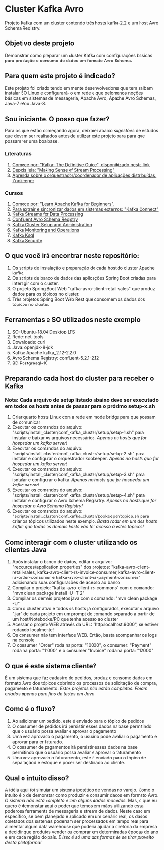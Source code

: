 # Cluster Kafka Avro
Projeto Kafka com um cluster contendo três hosts kafka-2.2 e um host Avro Schema Registry.

## Objetivo deste projeto
Demonstrar como preparar um cluster Kafka com configurações básicas para produção e consumo de dados em formato Avro Schema.

## Para quem este projeto é indicado?
Este projeto foi criado tendo em mente desenvolvedores que tem saibam instalar SO Linux e configurará-lo em rede e que pelomenos noções básicas em sistemas de messageria, Apache Avro, Apache Avro Schemas, Java-7 e/ou Java-8.

## Sou iniciante. O posso que fazer?
Para os que estão começando agora, deixarei abaixo *sugestões* de estudos que devem ser realisados antes de utilizar este projeto para para que possam ter uma boa base.

### Literaturas
1. [Comece por: "Kafka: The Definitive Guide", disponibizado neste link](https://www.confluent.io/resources/?_ga=2.5496883.1489748109.1559990952-721488887.1559164543)
2. [Depois leia: "Making Sense of Stream Processing"](https://www.confluent.io/resources/?_ga=2.5496883.1489748109.1559990952-721488887.1559164543)
3. [Aprenda sobre o orquestrador/coordenador de aplicações distribuídas, Zookeeper](https://www.amazon.com/ZooKeeper-Distributed-Coordination-Flavio-Junqueira-ebook/dp/B00GRCODKS)

### Cursos
1. [Comece por: "Learn Apache Kafka for Beginners".](https://www.udemy.com/course/apache-kafka/)
2. [Para extrair e sincronizar dados em sistemas externos: "Kafka Connect"](https://www.udemy.com/kafka-connect/)
2. [Kafka Streams for Data Processing](https://www.udemy.com/kafka-streams/)
3. [Confluent Avro Schema Registry](https://www.udemy.com/confluent-schema-registry/)
4. [Kafka Cluster Setup and Administration](https://www.udemy.com/kafka-cluster-setup/)
5. [Kafka Monitoring and Operations](https://www.udemy.com/kafka-monitoring-and-operations/)
6. [Kafka Ksql](https://www.udemy.com/kafka-ksql/)
7. [Kafka Security](https://www.udemy.com/apache-kafka-security/)

## O que você irá encontrar neste repositório:
1. Os scripts de instalação e preparação de cada host do cluster Apache kafka.
2. Os scripts de banco de dados das aplicações Spring Boot criadas para interagir com o cluster.
3. O projeto Spring Boot Web "kafka-avro-client-retail-sales" que produz dados para os tópicos no cluster.
4. Três projetos Spring Boot Web Rest que consomem os dados dos tópicos no cluster.

## Ferramentas e SO utilizados neste exemplo
1. SO: Ubuntu-18.04 Desktop LTS
2. Rede: net-tools
3. Downloads: curl
4. Java: openjdk-8-jdk
5. Kafka: Apache kafka_2.12-2.2.0
6. Avro Schema Registry: confluent-5.2.1-2.12
7. BD Postgresql-10

## Preparando cada host do cluster para receber o Kafka
### Nota: Cada arquivo de setup listado abaixo deve ser executado em todos os hosts antes de passar para o próximo setup-x.sh
1. Criar quarto hosts Linux com a rede em mode bridge para que possam de comunicar
2. Executar os comandos do arquivo: "scripts/install_cluster/conf_kafka_cluster/setup/setup-1.sh" para instalar e baixar os arquivos necessários. *Apenas no hosts que for hospedar um kafka server!*
3. Executar os comandos do arquivo: "scripts/install_cluster/conf_kafka_cluster/setup/setup-2.sh" para instalar e configurar o orquestrador kookeeper. *Apenas no hosts que for hospedar um kafka server!*
4. Executar os comandos do arquivo: "scripts/install_cluster/conf_kafka_cluster/setup/setup-3.sh" para isntalar e configurar o kafka. *Apenas no hosts que for hospedar um kafka server!*
5. Executar os comandos do arquivo: "scripts/install_cluster/conf_kafka_cluster/setup/setup-4.sh" para instalar e configurar o Avro Schema Regisrtry. *Apenas no hosts que for hospedar o Avro Schema Registry!*
6. Executar os comandos do arquivo: "scripts/install_cluster/conf_kafka_cluster/zookeeper/topics.sh para criar os tópicos utilizados neste exemplo. *Basta rodar em um dos hosts kafka que todas os demais hosts vão ter acesso a estes tópicos!*

## Como interagir com o cluster utilizando os clientes Java
1. Após instalar o banco de dados, editar o arquivo: "recources/application.properties" dos projetos: "kafka-avro-client-retail-sales, kafka-avro-client-rs-invoice-consumer, kafka-avro-client-rs-order-consumer e kafka-avro-client-rs-payment-consumer" adicionando suas configurações de acesso ao banco
2. Compilar o projeto: "kafka-avro-client-rs-commons" com o comando: "mvn clean package install -U -T 2"
3. Compilar os demais projetos java com o comando: "mvn clean package -U"
4. Com o cluster ativo e todos os hosts já configurados, executar o arquivo ".jar" de cada projeto em um prompt de comando separado a partir de um host/Notebooke/PC que tenha acesso ao cluster
5. Acessar o projeto WEB através da URL: "http:localhost:9000", se estiver rodando localmente!
6. Os consumer não tem interface WEB. Então, basta acompanhar os logs na console
7. O consumer "Order" roda na porta: "10000", o consumer: "Payment" roda na porta: "11000" e o consumer "Invoice" roda na porta: "12000"

## O que é este sistema cliente?
É um sistema que faz cadastro de pedidos, produz e consome dados em formato Avro dos tópicos cobrindo os processos de solicitação de compra, pagamento e faturamento.
*Estes projetos não estão completos. Foram criados apenas para fins de testes em Java*

## Como é o fluxo?
1. Ao adicionar um pedido, este é enviado para o tópico de pedidos
2. O consumer de pedidos irá persistir esses dados na base permitindo que o usuário possa avaliar e aprovar o pagamento
3. Uma vez aprovado o pagamento, o usuário pode avaliar o pagamento e aprovar para er faturado.
4. O consumer de pagamentos irá persistir esses dados na base permitindo que o usuário possa avaliar e aprovar o faturamento
5. Uma vez aprovado o faturamento, este é enviado para o tópico de separaçãod e estoque e poder ser destinado ao cliente.


## Qual o intuito disso?
A idéia aqui foi simular um sistema ipotético de vendas no varejo. Como o intuito é o de demonstar como produzir e consumir dados em formato Avro. *O sistema não está completo e tem alguns dados mocados.*
Mas, o que eu quero é demonstar aqui o poder que temos em mãos utilizando essa poderosa ferramenta de messageria e stream de dados.
Neste caso em específico, se bem planejado e aplicado em um cenário real, os dados coletados dos sistemas poderiam ser processados em tempo real para 
alimentar algum data warehouse que poderia ajudar a diretoria da empresa a decidir que produtos vender ou comprar em determinadas épocas do ano e em cada região do país.
*E isso é só uma das formas de se tirar proveito desta plataforma!*
